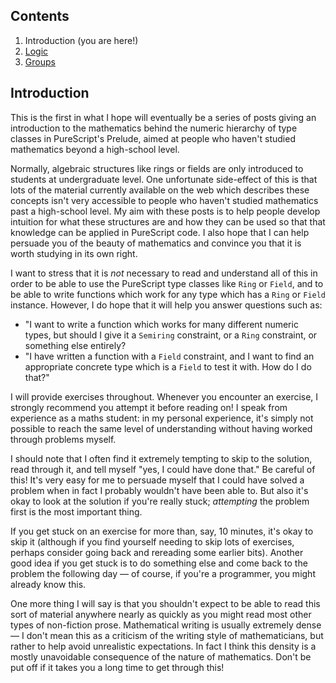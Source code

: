 ## Contents

1. Introduction (you are here!)
2. [Logic](./logic/)
3. [Groups](./groups/)

## Introduction

This is the first in what I hope will eventually be a series of posts giving an
introduction to the mathematics behind the numeric hierarchy of type classes in
PureScript's Prelude, aimed at people who haven't studied mathematics beyond
a high-school level.

Normally, algebraic structures like rings or fields are only introduced to
students at undergraduate level. One unfortunate side-effect of this is that
lots of the material currently available on the web which describes these
concepts isn't very accessible to people who haven't studied mathematics past a
high-school level. My aim with these posts is to help people develop intuition
for what these structures are and how they can be used so that that knowledge
can be applied in PureScript code. I also hope that I can help persuade you of
the beauty of mathematics and convince you that it is worth studying in its own
right.

I want to stress that it is *not* necessary to read and understand all of this
in order to be able to use the PureScript type classes like `Ring` or `Field`,
and to be able to write functions which work for any type which has a `Ring` or
`Field` instance. However, I do hope that it will help you answer questions
such as:

* "I want to write a function which works for many different numeric
  types, but should I give it a `Semiring` constraint, or a `Ring` constraint,
  or something else entirely?
* "I have written a function with a `Field` constraint, and I want to find an
  appropriate concrete type which is a `Field` to test it with. How do I do
  that?"

I will provide exercises throughout. Whenever you encounter an exercise, I
strongly recommend you attempt it before reading on! I speak from experience as
a maths student: in my personal experience, it's simply not possible to reach
the same level of understanding without having worked through problems myself.

I should note that I often find it extremely tempting to skip to the solution,
read through it, and tell myself "yes, I could have done that." Be careful of
this! It's very easy for me to persuade myself that I could have solved a
problem when in fact I probably wouldn't have been able to. But also it's okay
to look at the solution if you're really stuck; *attempting* the problem first
is the most important thing.

If you get stuck on an exercise for more than, say, 10 minutes, it's okay to
skip it (although if you find yourself needing to skip lots of exercises,
perhaps consider going back and rereading some earlier bits). Another good idea
if you get stuck is to do something else and come back to the problem the
following day &mdash; of course, if you're a programmer, you might already know
this.

One more thing I will say is that you shouldn't expect to be able to read this
sort of material anywhere nearly as quickly as you might read most other types
of non-fiction prose. Mathematical writing is usually extremely dense &mdash;
I don't mean this as a criticism of the writing style of mathematicians, but
rather to help avoid unrealistic expectations. In fact I think this density is
a mostly unavoidable consequence of the nature of mathematics. Don't be put off
if it takes you a long time to get through this!
